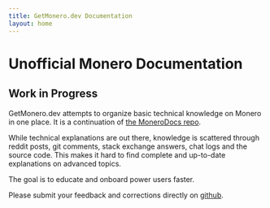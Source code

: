 ```yaml
---
title: GetMonero.dev Documentation
layout: home
---
```


# Unofficial Monero Documentation

## Work in Progress

GetMonero.dev attempts to organize basic technical knowledge on Monero in one place. It is a continuation of [the MoneroDocs repo](https://github.com/monerodocs/md).

While technical explanations are out there, knowledge is scattered through reddit posts, git comments, stack exchange answers, chat logs and the source code. This makes it hard to find complete and up-to-date explanations on advanced topics.

The goal is to educate and onboard power users faster.

Please submit your feedback and corrections directly on [github](https://github.com/MAGICGrants/getmonero.dev/issues).
